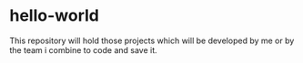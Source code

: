 # hello-world
This repository will hold those projects which will be developed by me or by the team i combine to code and save it.
